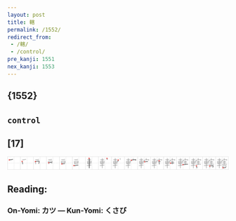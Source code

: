 ```yaml
---
layout: post
title: 轄
permalink: /1552/
redirect_from:
 - /轄/
 - /control/
pre_kanji: 1551
nex_kanji: 1553
---
```


## {1552}

## `control`

## [17]

<div class="stroke"><img src="../images/E8BD84.png" /></div>

## Reading:

### On-Yomi: カツ &mdash; Kun-Yomi: くさび
